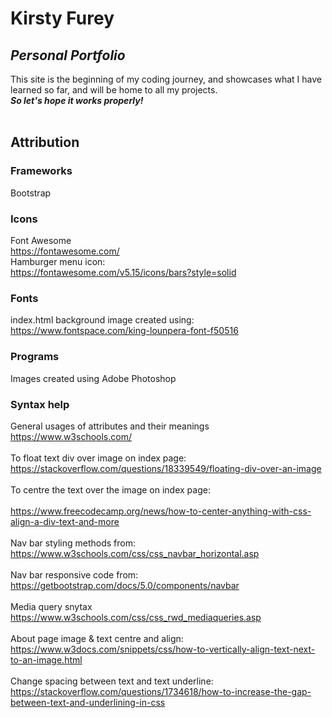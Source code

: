 # Kirsty Furey
## _Personal Portfolio_

This site is the beginning of my coding journey, and showcases what I have learned so far, and will be home to all my projects.</br>
***So let's hope it works properly!***
</br>
</br>
## Attribution ##
### Frameworks ###
Bootstrap
</br>

### Icons ###
Font Awesome</br>
https://fontawesome.com/</br>
Hamburger menu icon:</br>
https://fontawesome.com/v5.15/icons/bars?style=solid

### Fonts ###
index.html background image created using:</br>
https://www.fontspace.com/king-lounpera-font-f50516
</br>

### Programs ###
Images created using Adobe Photoshop
</br>

### Syntax help ###
General usages of attributes and their meanings
</br>
https://www.w3schools.com/
</br>
</br>
To float text div over image on index page: 
</br>
https://stackoverflow.com/questions/18339549/floating-div-over-an-image
</br>
</br>
To centre the text over the image on index page: 
</br>
</br>
https://www.freecodecamp.org/news/how-to-center-anything-with-css-align-a-div-text-and-more
</br>
</br>
Nav bar styling methods from:
</br>
https://www.w3schools.com/css/css_navbar_horizontal.asp
</br>
</br>
Nav bar responsive code from:
</br>
https://getbootstrap.com/docs/5.0/components/navbar
</br>
</br>
Media query snytax
https://www.w3schools.com/css/css_rwd_mediaqueries.asp
<br>
</br>
About page image & text centre and align:
</br>
https://www.w3docs.com/snippets/css/how-to-vertically-align-text-next-to-an-image.html
</br>
</br>
Change spacing between text and text underline:
</br>
https://stackoverflow.com/questions/1734618/how-to-increase-the-gap-between-text-and-underlining-in-css
</br>
</br>